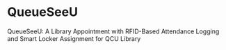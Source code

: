 # QueueSeeU
QueueSeeU: A Library Appointment with RFID-Based Attendance Logging and Smart Locker Assignment for QCU Library
